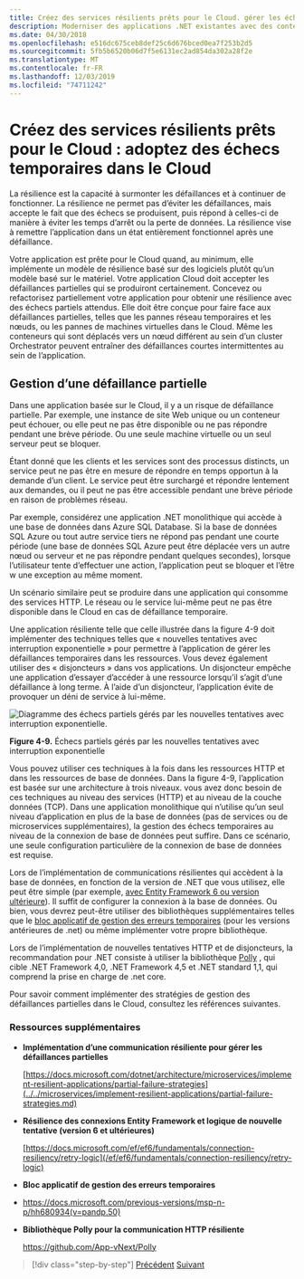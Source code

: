 ```yaml
---
title: Créez des services résilients prêts pour le Cloud. gérer les échecs passagers dans le cloud
description: Moderniser des applications .NET existantes avec des conteneurs Cloud et Windows Azure | Créez des services résilients prêts pour le Cloud. gérer les échecs passagers dans le cloud
ms.date: 04/30/2018
ms.openlocfilehash: e516dc675ceb8def25c6d676bced0ea7f253b2d5
ms.sourcegitcommit: 5fb5b6520b06d7f5e6131ec2ad854da302a28f2e
ms.translationtype: MT
ms.contentlocale: fr-FR
ms.lasthandoff: 12/03/2019
ms.locfileid: "74711242"
---
```

# <a name="build-resilient-services-ready-for-the-cloud-embrace-transient-failures-in-the-cloud"></a>Créez des services résilients prêts pour le Cloud : adoptez des échecs temporaires dans le Cloud

La résilience est la capacité à surmonter les défaillances et à continuer de fonctionner. La résilience ne permet pas d’éviter les défaillances, mais accepte le fait que des échecs se produisent, puis répond à celles-ci de manière à éviter les temps d’arrêt ou la perte de données. La résilience vise à remettre l’application dans un état entièrement fonctionnel après une défaillance.

Votre application est prête pour le Cloud quand, au minimum, elle implémente un modèle de résilience basé sur des logiciels plutôt qu’un modèle basé sur le matériel. Votre application Cloud doit accepter les défaillances partielles qui se produiront certainement. Concevez ou refactorisez partiellement votre application pour obtenir une résilience avec des échecs partiels attendus. Elle doit être conçue pour faire face aux défaillances partielles, telles que les pannes réseau temporaires et les nœuds, ou les pannes de machines virtuelles dans le Cloud. Même les conteneurs qui sont déplacés vers un nœud différent au sein d’un cluster Orchestrator peuvent entraîner des défaillances courtes intermittentes au sein de l’application.

## <a name="handling-partial-failure"></a>Gestion d’une défaillance partielle

Dans une application basée sur le Cloud, il y a un risque de défaillance partielle. Par exemple, une instance de site Web unique ou un conteneur peut échouer, ou elle peut ne pas être disponible ou ne pas répondre pendant une brève période. Ou une seule machine virtuelle ou un seul serveur peut se bloquer.

Étant donné que les clients et les services sont des processus distincts, un service peut ne pas être en mesure de répondre en temps opportun à la demande d’un client. Le service peut être surchargé et répondre lentement aux demandes, ou il peut ne pas être accessible pendant une brève période en raison de problèmes réseau.

Par exemple, considérez une application .NET monolithique qui accède à une base de données dans Azure SQL Database. Si la base de données SQL Azure ou tout autre service tiers ne répond pas pendant une courte période (une base de données SQL Azure peut être déplacée vers un autre nœud ou serveur et ne pas répondre pendant quelques secondes), lorsque l’utilisateur tente d’effectuer une action, l’application peut se bloquer et l’être w une exception au même moment.

Un scénario similaire peut se produire dans une application qui consomme des services HTTP. Le réseau ou le service lui-même peut ne pas être disponible dans le Cloud en cas de défaillance temporaire.

Une application résiliente telle que celle illustrée dans la figure 4-9 doit implémenter des techniques telles que « nouvelles tentatives avec interruption exponentielle » pour permettre à l’application de gérer les défaillances temporaires dans les ressources. Vous devez également utiliser des « disjoncteurs » dans vos applications. Un disjoncteur empêche une application d’essayer d’accéder à une ressource lorsqu’il s’agit d’une défaillance à long terme. À l’aide d’un disjoncteur, l’application évite de provoquer un déni de service à lui-même.

![Diagramme des échecs partiels gérés par les nouvelles tentatives avec interruption exponentielle.](./media/retry-partial-failures.png)

**Figure 4-9.** Échecs partiels gérés par les nouvelles tentatives avec interruption exponentielle

Vous pouvez utiliser ces techniques à la fois dans les ressources HTTP et dans les ressources de base de données. Dans la figure 4-9, l’application est basée sur une architecture à trois niveaux. vous avez donc besoin de ces techniques au niveau des services (HTTP) et au niveau de la couche données (TCP). Dans une application monolithique qui n’utilise qu’un seul niveau d’application en plus de la base de données (pas de services ou de microservices supplémentaires), la gestion des échecs temporaires au niveau de la connexion de base de données peut suffire. Dans ce scénario, une seule configuration particulière de la connexion de base de données est requise.

Lors de l’implémentation de communications résilientes qui accèdent à la base de données, en fonction de la version de .NET que vous utilisez, elle peut être simple (par exemple, [avec Entity Framework 6 ou version ultérieure](/ef/ef6/fundamentals/connection-resiliency/retry-logic)). Il suffit de configurer la connexion à la base de données. Ou bien, vous devrez peut-être utiliser des bibliothèques supplémentaires telles que le [bloc applicatif de gestion des erreurs temporaires](https://docs.microsoft.com/previous-versions/msp-n-p/hh680934(v=pandp.50)) (pour les versions antérieures de .net) ou même implémenter votre propre bibliothèque.

Lors de l’implémentation de nouvelles tentatives HTTP et de disjoncteurs, la recommandation pour .NET consiste à utiliser la bibliothèque [Polly](https://github.com/App-vNext/Polly) , qui cible .NET Framework 4,0, .NET Framework 4,5 et .NET standard 1,1, qui comprend la prise en charge de .net core.

Pour savoir comment implémenter des stratégies de gestion des défaillances partielles dans le Cloud, consultez les références suivantes.

### <a name="additional-resources"></a>Ressources supplémentaires

- **Implémentation d’une communication résiliente pour gérer les défaillances partielles**

    [https://docs.microsoft.com/dotnet/architecture/microservices/implement-resilient-applications/partial-failure-strategies](../../microservices/implement-resilient-applications/partial-failure-strategies.md)

- **Résilience des connexions Entity Framework et logique de nouvelle tentative (version 6 et ultérieures)**

    [https://docs.microsoft.com/ef/ef6/fundamentals/connection-resiliency/retry-logic](/ef/ef6/fundamentals/connection-resiliency/retry-logic)

- **Bloc applicatif de gestion des erreurs temporaires**

- <https://docs.microsoft.com/previous-versions/msp-n-p/hh680934(v=pandp.50)>

- **Bibliothèque Polly pour la communication HTTP résiliente**

    https://github.com/App-vNext/Polly

>[!div class="step-by-step"]
>[Précédent](when-to-deploy-windows-containers-to-azure-container-service-kubernetes.md)
>[Suivant](modernize-your-apps-with-monitoring-and-telemetry.md)
